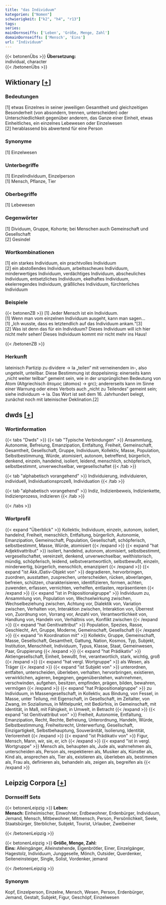 ```yaml
---
title: "das Individuum"
kategorien: ["Nomen"]
schwierigkeit: ["k2", "h4", "r13"]
tags:
series:
mainDornseiffs: ['Leben', 'Größe, Menge, Zahl']
domainDornseiffs: ['Mensch', 'Eins']
url: "Individuum"
---
```


{{< betonenÜbs >}}
**Übersetzung:**  
individual, character  
{{< /betonenÜbs >}}

## Wiktionary [[+](https://de.wiktionary.org/wiki/Individuum)]

### Bedeutungen
[1] etwas Einzelnes in seiner jeweiligen Gesamtheit und gleichzeitigen Besonderheit (von absondern, trennen, unterscheiden) oder Unterschiedlichkeit gegenüber anderem, das Ganze einer Einheit, etwas Einheitliches, ein einzelnes Lebewesen oder Einzelwesen  
[2] herablassend bis abwertend für eine Person  

### Synonyme
[1] Einzelwesen  

### Unterbegriffe
[1] Einzelindividuum, Einzelperson  
[1] Mensch, Pflanze, Tier  

### Oberbegriffe
[1] Lebewesen  

### Gegenwörter
[1] Dividuum, Gruppe, Kohorte; bei Menschen auch Gemeinschaft und Gesellschaft  
[2] Gesindel  

### Wortkombinationen
[1] ein starkes Individuum, ein prachtvolles Individuum  
[2] ein abstoßendes Individuum, arbeitsscheues Individuum, minderwertiges Individuum, verdächtiges Individuum, abscheuliches Individuum, entsetzliches Individuum, ekelhaftes Individuum, ekelerregendes Individuum, gräßliches Individuum, fürchterliches Individuum  

### Beispiele
{{< betonenZB >}}
[1] Jeder Mensch ist ein Individuum.  
[1] Wenn man vom einzelnen Individuum ausgeht, kann man sagen…  
[1] „Ich wusste, dass es letztendlich auf das Individuum ankam.“[3]  
[2] Was ist denn das für ein Individuum? Dieses Individuum will ich hier nicht mehr sehen! Dieses Individuum kommt mir nicht mehr ins Haus!  

{{< /betonenZB >}}
### Herkunft
lateinisch Partizip zu dividere → la „teilen“ mit verneinendem in-, also ungeteilt, unteilbar. Diese Bestimmung ist doppelsinnig: einerseits kann „nicht weiter teilbar“ gemeint sein, wie in der ursprünglichen Bedeutung von Atom (Altgriechisch ἄτομος (átomos) → grc); andererseits kann im Sinne einer Warnung oder eines Verbots auch „nicht zu Teilendes“ gemeint sein; siehe individuum → la. Das Wort ist seit dem 16. Jahrhundert belegt, zunächst noch mit lateinischer Deklination.[2]  



## dwds [[+](https://www.dwds.de/wb/Individuum)]

### Wortinformation
{{< tabs "Dwds" >}}
{{< tab "Typische Verbindungen" >}}
Ansammlung, Autonomie, Befreiung, Emanzipation, Entfaltung, Freiheit, Gemeinschaft, Gesamtheit, Gesellschaft, Gruppe, Individuum, Kollektiv, Masse, Population, Selbstbestimmung, Würde, atomisiert, autonom, betreffend, bürgerlich, denkend, einzeln, handelnd, isoliert, leidend, menschlich, schöpferisch, selbstbestimmt, unverwechselbar, vergesellschaftet
{{< /tab >}}

{{< tab "alphabetisch vorangehend" >}}
Individuierung, individuieren, individuell, Individuationsprozeß, Individuation
{{< /tab >}}

{{< tab "alphabetisch vorangehend" >}}
Indiz, Indizienbeweis, Indizienkette, Indizienprozess, indizieren
{{< /tab >}}

{{< /tabs >}}

### Wortprofil
{{< expand "Überblick" >}} Kollektiv, Individuum, einzeln, autonom, isoliert, handelnd, Freiheit, menschlich, Entfaltung, bürgerlich, Autonomie, Emanzipation, Gemeinschaft, Population, Gesellschaft, schöpferisch, selbstbestimmt, Masse, Würde, atomisiert {{< /expand >}}
{{< expand "hat Adjektivattribut" >}} isoliert, handelnd, autonom, atomisiert, selbstbestimmt, vergesellschaftet, vereinzelt, denkend, unverwechselbar, welthistorisch, mündig, schöpferisch, leidend, selbstverantwortlich, selbstbewußt, einzeln, minderwertig, bürgerlich, menschlich, emanzipiert {{< /expand >}}
{{< expand "ist Akk./Dativ-Objekt von" >}} degradieren, hervorbringen, zuordnen, ausstatten, zusprechen, unterscheiden, rücken, abverlangen, befreien, schützen, charakterisieren, identifizieren, formen, achten, zuwenden, erfassen, vernichten, verhelfen, entlasten, repräsentieren {{< /expand >}}
{{< expand "ist in Präpositionalgruppe" >}} Individuum zu, Ansammlung von, Population von, Wechselwirkung zwischen, Wechselbeziehung zwischen, Achtung vor, Dialektik von, Variation zwischen, Verhalten von, Interaktion zwischen, Interaktion von, Überrest von, Zuordnung von, Vorrang vor, Anzahl von, Verantwortlichkeit von, Handlung von, Handeln von, Verhältnis von, Konflikt zwischen {{< /expand >}}
{{< expand "hat Genitivattribut" >}} Population, Spezies, Rasse, Geschlecht, Art, Gruppe, Moderne, Gemeinschaft, Gesellschaft {{< /expand >}}
{{< expand "in Koordination mit" >}} Kollektiv, Gruppe, Gemeinschaft, Masse, Gesellschaft, Gesamtheit, Gattung, Nation, Kosmos, Typ, Subjekt, Institution, Menschheit, Individuum, Typus, Klasse, Staat, Gemeinwesen, Paar, Gruppierung {{< /expand >}}
{{< expand "hat Prädikativ" >}} Aktiengesellschaft, Einheit, bewußt, frei, verantwortlich, stark, wichtig, groß {{< /expand >}}
{{< expand "hat vergl. Wortgruppe" >}} als Wesen, als Träger {{< /expand >}}
{{< expand "ist Subjekt von" >}} unterordnen, entfalten, unterscheiden, überleben, verhalten, hervorbringen, existieren, verwirklichen, agieren, begegnen, gegenüberstehen, wahrnehmen, verschwinden, aufgehen, besitzen, empfinden, prägen, bilden, bewahren, vermögen {{< /expand >}}
{{< expand "hat Präpositionalgruppe" >}} zu Individuum, in Massengesellschaft, in Kollektiv, aus Bindung, von Fessel, in Masse, unter Teilung, mit Eigenschaft, in Gesellschaft, im Zeitalter, von Zwang, im Sozialismus, in Mittelpunkt, mit Bedürfnis, in Gemeinschaft, mit Identität, in Maß, mit Fähigkeit, in Umwelt, in Betracht {{< /expand >}}
{{< expand "ist Genitivattribut von" >}} Freiheit, Autonomie, Entfaltung, Emanzipation, Recht, Rechte, Befreiung, Unterordnung, Handeln, Würde, Selbstbestimmung, Freiheitsrecht, Unterwerfung, Gesellschaft, Einzigartigkeit, Selbstbehauptung, Souveränität, Isolierung, Identität, Verlorenheit {{< /expand >}}
{{< expand "ist Prädikativ von" >}} Figur, Mensch, Mann, wir, sie, er, ich {{< /expand >}}
{{< expand "ist in vergl. Wortgruppe" >}} Mensch als, behaupten als, Jude als, wahrnehmen als, unterscheiden als, Person als, respektieren als, Musiker als, Künstler als, Kind als, ansprechen als, Tier als, existieren als, überleben als, bestimmen als, Frau als, definieren als, behandeln als, zeigen als, begreifen als {{< /expand >}}

## Leipzig Corpora [[+](https://corpora.uni-leipzig.de/en/res?word=Individuum&corpusId=deu_newscrawl-public_2018)]

### Dornseiff Sets
{{< betonenLeipzig >}}
**Leben:**  
**Mensch:** Einheimischer, Einwohner, Erdbewohner, Erdenbürger, Individuum, Jemand, Mensch, Mitbewohner, Mitmensch, Person, Persönlichkeit, Seele, Staatsbürger, Sterblicher, Subjekt, Tourist, Urlauber, Zweibeiner  

{{< /betonenLeipzig >}}


{{< betonenLeipzig >}}
**Größe, Menge, Zahl:**  
**Eins:** Alleingänger, Alleinstehende, Eigenbrötler, Einer, Einzelgänger, Hagestolz, Individuum, Junggeselle, Mönch, Outsider, Querdenker, Seiteneinsteiger, Single, Solist, Vordenker, jemand  

{{< /betonenLeipzig >}}

### Synonym
Kopf, Einzelperson, Einzelne, Mensch, Wesen, Person, Erdenbürger, Jemand, Gestalt, Subjekt, Figur, Geschöpf, Einzelwesen

